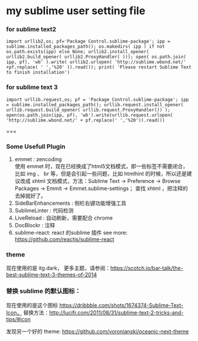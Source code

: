my sublime user setting file
===============

### for sublime text2

	import urllib2,os; pf='Package Control.sublime-package'; ipp = sublime.installed_packages_path(); os.makedirs( ipp ) if not os.path.exists(ipp) else None; urllib2.install_opener( urllib2.build_opener( urllib2.ProxyHandler( ))); open( os.path.join( ipp, pf), 'wb' ).write( urllib2.urlopen( 'http://sublime.wbond.net/' +pf.replace( ' ','%20' )).read()); print( 'Please restart Sublime Text to finish installation') 

### for sublime text 3

	import urllib.request,os; pf = 'Package Control.sublime-package'; ipp = sublime.installed_packages_path(); urllib.request.install_opener( urllib.request.build_opener( urllib.request.ProxyHandler()) ); open(os.path.join(ipp, pf), 'wb').write(urllib.request.urlopen( 'http://sublime.wbond.net/' + pf.replace(' ','%20')).read())

===

### Some Usefull Plugin 

1. emmet : zencoding  
    使用 emmet 时，现在已经换成了html5文档模式，即一些标签不需要闭合，比如 img 、 br 等，但是会引起一些问题，比如 htmlhint 的时候，所以还是建议改成 xhtml 文档模式，方法：Sublime Text -> Preference -> Browse Packages -> Emmit -> Emmet.sublime-settings； 查找 xhtml ，把注释的去掉就好了。  
2. SideBarEnhancements : 侧栏右键功能增强工具  
3. SublimeLinter : 代码检测  
4. LiveReload : 自动刷新，需要配合 chrome 
5. DocBlockr : 注释
6. sublime-react: react 的sublime 插件 see more: https://github.com/reactjs/sublime-react



### theme 
  
现在使用的是 itg.dark， 更多主题，请参阅：https://scotch.io/bar-talk/the-best-sublime-text-3-themes-of-2014
   
### 替换 sublime 的默认图标： 

现在使用的是这个图标 https://dribbble.com/shots/1674374-Sublime-Text-Icon，
替换方法：http://lucifr.com/2011/08/31/sublime-text-2-tricks-and-tips/#icon

发现另一个好的 theme: https://github.com/voronianski/oceanic-next-theme
